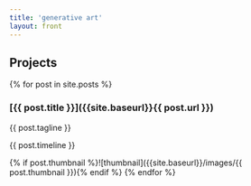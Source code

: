 ```yaml
---
title: 'generative art'
layout: front
---
```


## Projects

{% for post in site.posts %}
### [{{ post.title }}]({{site.baseurl}}{{ post.url }})

{{ post.tagline }}

{{ post.timeline }}

{% if post.thumbnail %}![thumbnail]({{site.baseurl}}/images/{{ post.thumbnail }}){% endif %}
{% endfor %}

